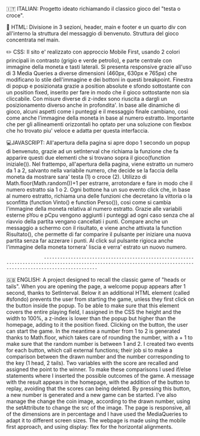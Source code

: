 🇮🇹 ITALIAN: Progetto ideato richiamando il classico gioco del "testa o croce".

📄 HTML: Divisione in 3 sezioni, header, main e footer e un quarto div con all'interno la struttura del messaggio di benvenuto. Struttura del gioco concentrata nel main.

✏️ CSS: Il sito e' realizzato con approccio Mobile First, usando 2 colori principali in contrasto (grigio e verde petrolio), e parte centrale con immagine della moneta e tasti laterali.
Si presenta responsive grazie all'uso di 3 Media Queries a diverse dimensioni (460px, 630px e 765px) che modificano lo stile dell'immagine e dei bottoni in questi breakpoint.
Finestra di popup e posizionata grazie a position absolute e sfondo sottostante con un position fixed, inserito per fare in modo che il gioco sottostante non sia cliccabile. Con misure diverse di z-index sono riuscita a dargli un posizionamento diverso anche in profondita'.
In base alle dinamiche di gioco, alcuni aspetti come i punteggi e il messaggio finale cambiano, cosi come anche l'immagine della moneta in base al numero estratto.
Importante che per gli allineamenti orizzontali ho optato per una soluzione con flexbox che ho trovato piu' veloce e adatta per questa interfaccia.

💻JAVASCRIPT: All'apertura della pagina si apre dopo 1 secondo un popup di benvenuto, grazie ad un setInterval che richiama la funzione che fa apparire questi due elementi che si trovano sopra il gioco(function iniziale()).
Nel frattempo, all'apertura della pagina, viene estratto un numero da 1 a 2, salvanto nella variabile numero, che decide se la faccia della moneta da mostrare sara' testa (1) o croce (2). Utilizzo di Math.floor(Math.random())+1 per estrarre, arrotondare e fare in modo che il numero estratto sia 1 o 2.
Ogni bottone ha un suo evento click che, in base al numero estratto, richiama una delle funzioni che decretano la vittoria o la sconfitta (function Vinto() e function Perso()), cosi come si cambia l'immagine della moneta relativa al numero estratto.
Grazie alle variabili esterne pYou e pCpu vengono aggiunti i punteggi ad ogni caso senza che al riavvio della partita vengano cancellati i punti.
Compare anche un messaggio a schermo con il risultato, e viene anche attivata la function Risultato(), che permette di far comparire il pulsante per iniziare una nuova partita senza far azzerare i punti. Al click sul pulsante rigioca anche l'immagine della moneta tornera' liscia e verra' estrato un nuovo numero.

                  ----------------------------------------------------------------------------------------------------------------------------------------------------------------

🇬🇧 ENGLISH: A project designed to recall the classic game of "heads or tails". 
When you are opening the page, a welcome popup appears after 1 second, thanks to SetInterval. Below it an additional HTML element (called #sfondo) prevents the user from starting the game, unless they first click on the button inside the popup. 
To be able to make sure that this element covers the entire playing field, I assigned in the CSS the height and the width to 100%, a z-index is lower than the popup but higher than the homepage, adding to it the position fixed.
Clicking on the button, the user can start the game. In the meantime a number from 1 to 2 is generated thanks to Math.floor, which takes care of rounding the number, with a + 1 to make sure that the random number is between 1 and 2.
I created two events for each button, which call external functions; their job si to make a comparison between the drawn number and the number corresponding to the key (1 head, 2 tails).
Two variables with the score are recalled and assigned the point to the winner.
To make these comparisons I used if/else statements where I inserted the possible outcomes of the game.
A message with the result appears in the homepage, with the addition of the button to replay, avoiding that the scores can being deleted.
By pressing this button, a new number is generated and a new game can be started.
I've also manage the change the coin image, according to the drawn number, using the setAttribute to change the src of the image.
The page is responsive, all of the dimensions are in percentage and I have used the MediaQueries to adapt it to different screen sizes. 
The webpage is made using the mobile first approach, and using display: flex for the horizontal alignments.
